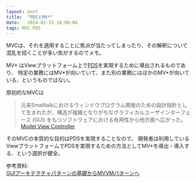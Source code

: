 ```yaml
---
layout: post
title:  "PDSとMV*"
date:   2014-02-15 18:00:00
tags: MVC PDS
---
```

MVCは、それを適用することに焦点が当たってしまったり、その解釈について混乱を招くことが多い気がするのでメモ。

MV\* はViewプラットフォーム上で[PDS](http://martinfowler.com/bliki/PresentationDomainSeparation.html)を実現するために導出されるものであり、
特定の業務にはMV\*が向いていて、また別の業務にはほかのMV\*が向いている、というものではない。  

原初的なMVCは

>元来Smalltalkにおけるウィンドウプログラム開発のための設計指針として生まれたが、構造が複雑となりがちなグラフィカルユーザインターフェース (GUI) をもつソフトウェアにおける有用性から他方面へ広がった。  
[Model View Controller](http://ja.wikipedia.org/wiki/Model_View_Controller)

そのMVCの本質的な目的はPDSを実現することなので、
開発者は利用しているViewプラットフォームでPDSを実現するための方法としてMV*を導出・導入する、という選択が健全。

参考資料:  
[GUIアーキテクチャパターンの基礎からMVVMパターンへ](https://www.slideboom.com/presentations/591514/GUI%E3%82%A2%E3%83%BC%E3%82%AD%E3%83%86%E3%82%AF%E3%83%81%E3%83%A3)
